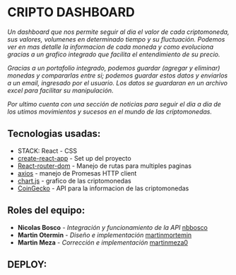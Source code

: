 # CRIPTO DASHBOARD

_Un dashboard que nos permite seguir al dia el valor de cada criptomoneda, sus valores, volumenes en determinado tiempo y su fluctuación.
Podemos ver en mas detalle la informacion de cada moneda y como evoluciona gracias a un grafico integrado que facilita el entendimiento de su precio._

_Gracias a un portafolio integrado, podemos guardar (agregar y eliminar) monedas y compararlas entre si; podemos guardar estos datos y enviarlos a un email, ingresado por el usuario. Los datos se guardaran en un archivo excel para facilitar su manipulación._

_Por ultimo cuenta con una sección de noticias para seguir el dia a dia de los utimos movimientos y sucesos en el mundo de las criptomonedas._

## Tecnologias usadas:

*  STACK: React - CSS
*  [create-react-app](https://create-react-app.dev/) - Set up del proyecto 
*  [React-router-dom](https://reactrouter.com/) - Manejo de rutas para multiples paginas
*  [axios](https://github.com/axios/axios) - manejo de Promesas HTTP client
*  [chart.js](https://www.chartjs.org/) - grafico de las criptomonedas 
*  [CoinGecko](https://www.coingecko.com/es/api) - API para la informacion de las criptomonedas


## Roles del equipo:

*  **Nicolas Bosco** - *Integración y funcionamiento de la API* [nbbosco](https://github.com/nbbosco)
*  **Martin Otermin** - *Diseño e implementación* [martinmortemin](https://github.com/martinmotermin)
*  **Martin Meza** - *Corrección e implementación* [martinmeza0](https://github.com/martinmeza0)

## DEPLOY: 

